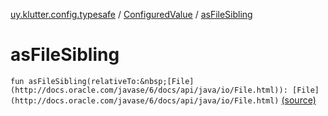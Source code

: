 [uy.klutter.config.typesafe](../index.md) / [ConfiguredValue](index.md) / [asFileSibling](.)


# asFileSibling

`fun asFileSibling(relativeTo:&nbsp;[File](http://docs.oracle.com/javase/6/docs/api/java/io/File.html)): [File](http://docs.oracle.com/javase/6/docs/api/java/io/File.html)` [(source)](https://github.com/kohesive/klutter/blob/master/config-typesafe-jdk6/src/main/kotlin/uy/klutter/config/typesafe/TypesafeConfig_Ext.kt#L45)


